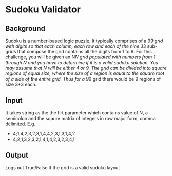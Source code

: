 # Sudoku Validator

## Background
Sudoku is a number-based logic puzzle. It typically comprises of a 9*9 grid with digits so that each column, each row and each of the nine 3*3 sub-grids that compose the grid contains all the digits from 1 to 9. For this challenge, you will be given an N*N grid populated with numbers from 1 through N and you have to determine if it is a valid sudoku solution. You may assume that N will be either 4 or 9. The grid can be divided into square regions of equal size, where the size of a region is equal to the square root of a side of the entire grid. Thus for a 9*9 grid there would be 9 regions of size 3*3 each.

## Input
It takes string as the the firt parameter which contains value of N, a semicolon and the sqaure matrix of integers in row major form, comma delimited. E.g.

* 4;1,4,2,3,2,3,1,4,4,2,3,1,3,1,4,2
* 4;2,1,3,2,3,2,1,4,1,4,2,3,2,3,4,1

## Output
Logs out True/False if the grid is a valid sudoku layout
